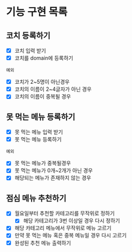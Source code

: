# 기능 구현 목록

## 코치 등록하기

- [x] 코치 입력 받기
- [x] 코치를 domain에 등록하기

`예외`

- [x] 코치가 2~5명이 아닌경우
- [x] 코치의 이름이 2~4글자가 아닌 경우
- [x] 코치의 이름이 중복될 경우

## 못 먹는 메뉴 등록하기

- [x] 못 먹는 메뉴 입력 받기
- [x] 못 먹는 메뉴 등록하기

`예외`

- [x] 못 먹는 메뉴가 중복될경우
- [x] 못 먹는 메뉴가 0개~2개가 아닌 경우
- [x] 해당되는 메뉴가 존재하지 않는 경우

## 점심 메뉴 추천하기

- [x] 월요일부터 추천할 카테고리를 무작위로 정하기
  - [x] 해당 카테고리가 3번 이상일 경우 다시 정하기
- [x] 해당 카테고리 메뉴에서 무작위로 메뉴 고르기
- [x] 만약 못 먹는 메뉴 혹은 중복 메뉴일 경우 다시 고르기
- [x] 완성된 추천 메뉴 출력하기
